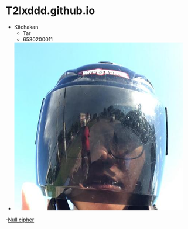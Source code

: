 # T2lxddd.github.io
- Kitchakan
  - Tar
  - 6530200011
- ![190153205](Pic/190153205.jpg)

-[Null cipher](null_cipher)



